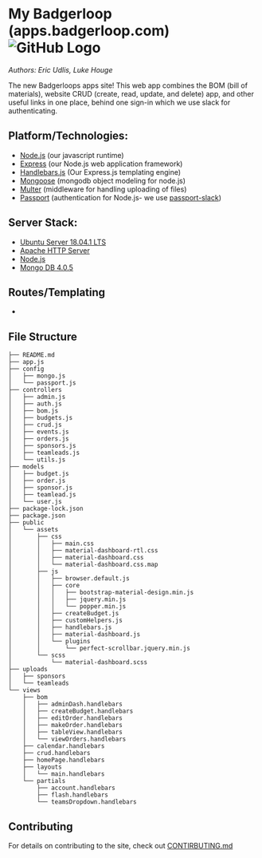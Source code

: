 # My Badgerloop (apps.badgerloop.com) &nbsp; ![GitHub Logo](https://raw.githubusercontent.com/badgerloop-software/pod-dashboard/master/src/public/images/icon.png)
*Authors: Eric Udlis, Luke Houge*

The new Badgerloops apps site! This web app combines the BOM (bill of materials), website CRUD (create, read, update, and delete) app, and other useful links in one place, behind one sign-in which we use slack for authenticating.

## Platform/Technologies:
- [Node.js](https://nodejs.org/en/) (our javascript runtime)
- [Express](https://expressjs.com/) (our Node.js web application framework)
- [Handlebars.js](https://handlebarsjs.com) (Our Express.js templating engine)
- [Mongoose](https://mongoosejs.com/) (mongodb object modeling for node.js)
- [Multer](https://github.com/expressjs/multer) (middleware for handling uploading of files)
- [Passport](http://www.passportjs.org/) (authentication for Node.js- we use [passport-slack](https://github.com/mjpearson/passport-slack))

## Server Stack:
 - [Ubuntu Server 18.04.1 LTS](https://www.ubuntu.com/download/server)
 - [Apache HTTP Server](https://httpd.apache.org/download.cgi)
 - [Node.js](https://nodejs.org/en/about/)
 - [Mongo DB 4.0.5](https://www.mongodb.com/)

## Routes/Templating
 - 

## File Structure
``` 
├── README.md
├── app.js
├── config
│   ├── mongo.js
│   └── passport.js
├── controllers
│   ├── admin.js
│   ├── auth.js
│   ├── bom.js
│   ├── budgets.js
│   ├── crud.js
│   ├── events.js
│   ├── orders.js
│   ├── sponsors.js
│   ├── teamleads.js
│   └── utils.js
├── models
│   ├── budget.js
│   ├── order.js
│   ├── sponsor.js
│   ├── teamlead.js
│   └── user.js
├── package-lock.json
├── package.json
├── public
│   └── assets
│       ├── css
│       │   ├── main.css
│       │   ├── material-dashboard-rtl.css
│       │   ├── material-dashboard.css
│       │   └── material-dashboard.css.map
│       ├── js
│       │   ├── browser.default.js
│       │   ├── core
│       │   │   ├── bootstrap-material-design.min.js
│       │   │   ├── jquery.min.js
│       │   │   └── popper.min.js
│       │   ├── createBudget.js
│       │   ├── customHelpers.js
│       │   ├── handlebars.js
│       │   ├── material-dashboard.js
│       │   └── plugins
│       │       └── perfect-scrollbar.jquery.min.js
│       └── scss
│           └── material-dashboard.scss
├── uploads
│   ├── sponsors
│   └── teamleads
└── views
    ├── bom
    │   ├── adminDash.handlebars
    │   ├── createBudget.handlebars
    │   ├── editOrder.handlebars
    │   ├── makeOrder.handlebars
    │   ├── tableView.handlebars
    │   └── viewOrders.handlebars
    ├── calendar.handlebars
    ├── crud.handlebars
    ├── homePage.handlebars
    ├── layouts
    │   └── main.handlebars
    └── partials
        ├── account.handlebars
        ├── flash.handlebars
        └── teamsDropdown.handlebars
```

## Contributing
For details on contributing to the site, check out [CONTIRBUTING.md](https://github.com/badgerloop-software/BOM-Webapp/blob/master/CONTRIBUTING.md)
